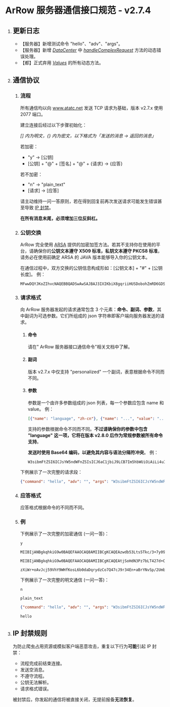 # ArRow 服务器通信接口规范 - v2.7.4

1. ## 更新日志

   - 【服务器】新增测试命令 "hello"、"adv"、"args"。 
   - 【服务器】新增 *<u>DataCenter</u>* 中 *<u>handleComplexRequest</u>* 方法的动态错误处理。
   - 【都】正式弃用 *<u>Values</u>* 的所有动态方法。

2. ## 通信协议

   1. ### 流程

      所有通信均以向 www.atatc.net 发送 TCP 请求为基础，版本 v2.7.x 使用 2077 端口。

      建立连接后经过以下步骤初始化：

      *[] 内为明文，{} 内为密文，以下格式为「发送的消息 -> 返回的消息」*

      若加密：

      - "y" -> [公钥]
      - [公钥] + "@" + [签名] + "@" + {请求} -> {应答}

      若不加密：

      - "n" -> "plain_text"
      - [请求] -> [应答]

      请主动维持一问一答原则，若在得到回复前再次发送请求可能发生错误甚至导致 [IP 封禁](#ip_blocking)。

      **在所有消息末尾，必须增加三位反斜杠。**

   2. ### 公钥交换

      ArRow 完全使用 [ARSA](https://www.github.com/ATATC/ARSA/) 提供的加密加签方法。若其不支持你在使用的平台，请确保你的**公钥文本遵守 X509 标准，私钥文本遵守 PKCS8 标准**，请务必在使用前确定 ARSA 的 JAVA 版本能够导入你的公钥文本。

      在通信过程中，双方交换的公钥信息构成形如：[公钥文本] + "#" + [公钥长度]。
      例：

      ```
      MFwwDQYJKoZIhvcNAQEBBQADSwAwSAJBAJ3IXIKbiX8gqriiHUSDobohZmRD6GDSV//KOEpHz/cqA5/buR3cl2BB1t4sJPDWJQGF3fKmaIuH3lt0nygSlcMCAwEAAQ==#512
      ```

   3. ### 请求格式

      向 ArRow 服务器发起的请求通常包含 3 个元素：**命令、副词、参数**，其中副词为可选参数。它们所组成的 json 字符串即客户端向服务器发送的请求。

      1. #### 命令

         请在" ArRow 服务器接口通信命令"相关文档中了解。

      2. #### 副词

         版本 v2.7.x 中仅支持 "personalized" 一个副词，表意根据命令不同而不同。

      3. #### 参数

         参数是一个由许多参数组成的 json 列表，每一个参数应包含 name 和 value。
         例：

         ```json
         [{"name": "language", "zh-cn"}, {"name": "...", "value": "..."}]
         ```

         支持的参数根据命令不同而不同。**不过请确保你的参数中包含 "language" 这一项，它将在版本 v2.8.0 后作为常规参数被所有命令支持**。

         **发送时使用 Base64 编码，以避免其内容与语法分隔符冲突**。
         例：

         ```
         W3sibmFtZSI6ICJsYW5ndWFnZSIsICJ6aC1jbiJ9LCB7Im5hbWUiOiAiLi4uIiwgInZhbHVlIjogIi4uLiJ9XQ==
         ```

      下例展示了一次完整的请求段：

      ```json
      {"command": "hello", "adv": "", "args": "W3sibmFtZSI6ICJsYW5ndWFnZSIsICJ6aC1jbiJ9LCB7Im5hbWUiOiAiLi4uIiwgInZhbHVlIjogIi4uLiJ9XQ=="}
      ```

   4. ### 应答格式

      应答格式根据命令的不同而不同。

   5. ### 例

      下例展示了一次完整的加密通信 (一问一答)：

      ```
      y
      ```

      ```
      MIIBIjANBgkqhkiG9w0BAQEFAAOCAQ8AMIIBCgKCAQEAzwdb53Lts5Tkc/3+7y09vZ7F5ipFXLPr4doDvA2iS4k/m/iiY1zqR8NZJQWYrl0zJLF6TOEvTdmIVqLPj4gs3VBghSbwiIRObvI/fGhM6KxwlNFcPYVmS92XrZAGYp9WDdZzRhFbTlfSPMXWTyEeOvFfJhex4yllad3FV/J9wTrMJwdhhLbXY52sv9gawoAo/hlmYvP+d77+lCcFP0kUh1feYFv0ye/AKE8Uk8WFw2nQxkwS7taEzymJhBU30HEtH0nHGXIu0B25PgHVx8U/2+2I60T7g471daj7uacEKjfDK+wHuVOhCPrjN3kZILPWRuvwLTnpl92Kq1H6225AIwIDAQAB#2048
      ```

      ```
      MIIBIjANBgkqhkiG9w0BAQEFAAOCAQ8AMIIBCgKCAQEAtjSoHdN3Pz7bLT427d+Cofr0tIVvxpUFY5wmUiCxcABqw3GtZSoEvDzUtLjVjSASA1Yy7w6hmKfaeni6LTTGxNrBSr5ETXRNkG/5KEwgnDrqq/5Q0tpMOyFZNdIT4BmwLtUosJsO33/f1cLhmSqza0dvEcblXfTJww3kPt1RcHGJMUHBT+P+wpAZIIX0/kW5DkdgmOAIWbFzJICJ8sc6//BUr7VI3C+1JrI/6iLK5ReMcOi0lH85lALZ0Thn8VTqmaKpgTHlo0GBdJIuvkuK41ucPXWQgnu6iEzq2kxbtZ3iXQrQ1L529/VthMUjwFtJ9JOUHw86Lt3Rir4enbVeTwIDAQAB#2048@bB5HUfZcWI4M8SK7hZgfi3f20ZruGydnKDe/yAD9dlwCRKy8ZF6dnqaT6z/N1n0Lg2QhfAdtyc5TX8Dox21z0arOS2JlLmPds5ejpnNewZnBXii4bzt0u7Ld51thfZdvJrNjiT2/gzZ5oycwx61eeOuL007KwmkMJRDidC1svtUf9DMN7t0lf7cRDsNP2OGYsyAnv2TroNEQcooBL/TjEePC48gjI55tkmbJw4glnsPzVcn7mKWQt9irPB8XS31dhSwpAWDU1Vv3LmHwsAh1ISste82G1w/tKqvggYCpxp+lLSoNtKVcb86mbEIPYE04o9aBxfqhJsqzvae+AJdVig==@tcuv+TvGMmvh1OWefGSWfaG5/yVvjVR7HYM20nWEPE0WCjZGgSgW+SKe6phX0BA3riHC/5TWw3BaZoYPobl7ddELVrPmEUpNYt7oEd62Sciow4Ua0OTJ506w65X1xwW2jXhsYeiygK3kFvtW62iVjBcYsxuxmkWPI+pELHBJphs6Yyn9clU8J4pLzfxri7cceIZrEbhwmOOFmJdrWAnkMCEo5mASAPAN3AVHoR6SddWfvRXIctxK/4zzGfvvGOKItsKItheKJ+ok2MpV1zIDEYdmyFUWeYcFa3Sjyk4GtgeBg6RqErPgD2GI1ExyLfHh6jizgPp/JgeM7tok5x2v4A==
      ```

      ```
      zXiWr+oAvJcj59VhY9WHfKosL6b0daDqrydzCo7Q47cJ9r34En+aBrYNvSp/2Umb56NsN+q74hKnsv1W7bCh/G/I++SypEUUA3jNLO44uDELK5NfyHv3WhIEYe2AXXyJgIZ0HZJwi8z6EIIHkbn7scCE6FvK167b5NThiOn56GVxMu4yOlKGcPef7vpXmhySH40jHxKazrzgKB54pyKEKbJdLg+AXhTEkpbEKhrTNIMJrYxnkF7zSC2khzgG6A9kpQGRYNK+fu1Yd6T8mjwTQiyqs6iWAnF0UOhVx05MijpG8SUHPymVTUDwlN+k3JNH3VcHQhmCdxoizFJwKLSubQ==@ZWwrQdY0uxkLLoCzq5oq3Ias3yDJoV85jY093uLHZjON4skuYTAeIiAgU/WvYBYRPHganuXE6EUNtoKzoVnZzqEGdxrMs8L9M4dTvlrhaPN6/l/4dVRG35vJOMp+TEe4YsclFbufNGMrcGPknxgvtS/cvIDOUshqOGXJbJE7pMXfWJXWHqQs59qjWrXToYov1WoWSekD4eU7v1ThhakO0b7NeaR3ZXPqo30RbwL3gRsDw5sz6Y5eBunCuEZoSWVKSdE3yWN2CJ2dVFWEeh2B39LXTnrDMExvZrL4SLxGXUhMDaFPl2tQKwwVS2VIxJAOe0xTDEjSnMvwiC0VWYP6FA==
      ```

      下例展示了一次完整的明文通信 (一问一答)：

      ```
      n
      ```

      ```
      plain_text
      ```

      ```json
      {"command": "hello", "adv": "", "args": "W3sibmFtZSI6ICJsYW5ndWFnZSIsICJ6aC1jbiJ9LCB7Im5hbWUiOiAiLi4uIiwgInZhbHVlIjogIi4uLiJ9XQ=="}
      ```

      ```
      hello
      ```

3. ## <span id="ip_blocking">IP 封禁规则</span>

   为防止爬虫占用资源或模拟客户端恶意攻击，重复以下行为**可能**引起 IP 封禁：

   - 流程完成前结束连接。
   - 发送空消息。
   - 不遵守流程。
   - 公钥无法解析。
   - 请求格式错误。

   被封禁后，你发起的通信将被直接关闭，无提前报备**无法恢复**。